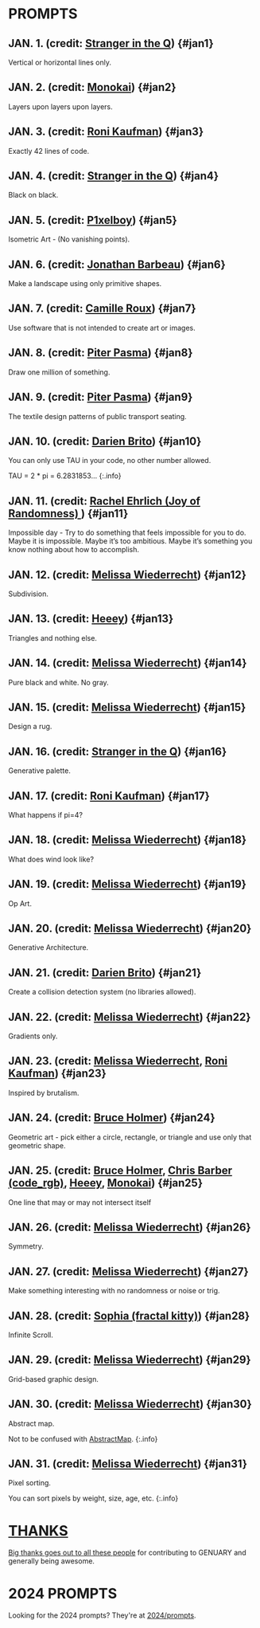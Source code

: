 # PROMPTS

## JAN. 1. <span class="credit">(credit: [Stranger in the Q](https://x.com/stranger_intheq))</span> {#jan1}

Vertical or horizontal lines only.

## JAN. 2. <span class="credit">(credit: [Monokai](https://monokai.com/))</span> {#jan2}

Layers upon layers upon layers.

## JAN. 3. <span class="credit">(credit: [Roni Kaufman](https://ronikaufman.github.io/))</span> {#jan3}

Exactly 42 lines of code.

## JAN. 4. <span class="credit">(credit: [Stranger in the Q](https://x.com/stranger_intheq))</span> {#jan4}

Black on black.

## JAN. 5. <span class="credit">(credit: [P1xelboy](https://linktr.ee/p1x3lboy))</span> {#jan5}

Isometric Art - (No vanishing points).

## JAN. 6. <span class="credit">(credit: [Jonathan Barbeau](#))</span> {#jan6}

Make a landscape using only primitive shapes.

## JAN. 7. <span class="credit">(credit: [Camille Roux](https://art.camilleroux.com/))</span> {#jan7}

Use software that is not intended to create art or images.

## JAN. 8. <span class="credit">(credit: [Piter Pasma](https://twitter.com/piterpasma))</span> {#jan8}

Draw one million of something.

## JAN. 9. <span class="credit">(credit: [Piter Pasma](https://twitter.com/piterpasma))</span> {#jan9}

The textile design patterns of public transport seating.

## JAN. 10. <span class="credit">(credit: [Darien Brito](https://darienbrito.com/))</span> {#jan10}

You can only use TAU in your code, no other number allowed.

TAU = 2 * pi = 6.2831853...
{:.info}

## JAN. 11. <span class="credit">(credit: [Rachel Ehrlich (Joy of Randomness) ](#))</span> {#jan11}

Impossible day - Try to do something that feels impossible for you to do. Maybe it is impossible. Maybe it’s too ambitious. Maybe it’s something you know nothing about how to accomplish.

## JAN. 12. <span class="credit">(credit: [Melissa Wiederrecht](https://melissawiederrecht.com/))</span> {#jan12}

Subdivision.

## JAN. 13. <span class="credit">(credit: [Heeey](https://heeey.art/))</span> {#jan13}

Triangles and nothing else.

## JAN. 14. <span class="credit">(credit: [Melissa Wiederrecht](https://melissawiederrecht.com/))</span> {#jan14}

Pure black and white. No gray.

## JAN. 15. <span class="credit">(credit: [Melissa Wiederrecht](https://melissawiederrecht.com/))</span> {#jan15}

Design a rug.

## JAN. 16. <span class="credit">(credit: [Stranger in the Q](https://x.com/stranger_intheq))</span> {#jan16}

Generative palette.

## JAN. 17. <span class="credit">(credit: [Roni Kaufman](https://ronikaufman.github.io/))</span> {#jan17}

What happens if pi=4?

## JAN. 18. <span class="credit">(credit: [Melissa Wiederrecht](https://melissawiederrecht.com/))</span> {#jan18}

What does wind look like?

## JAN. 19. <span class="credit">(credit: [Melissa Wiederrecht](https://melissawiederrecht.com/))</span> {#jan19}

Op Art.

## JAN. 20. <span class="credit">(credit: [Melissa Wiederrecht](https://melissawiederrecht.com/))</span> {#jan20}

Generative Architecture.

## JAN. 21. <span class="credit">(credit: [Darien Brito](https://darienbrito.com/))</span> {#jan21}

Create a collision detection system (no libraries allowed).

## JAN. 22. <span class="credit">(credit: [Melissa Wiederrecht](https://melissawiederrecht.com/))</span> {#jan22}

Gradients only.

## JAN. 23. <span class="credit">(credit: [Melissa Wiederrecht](https://melissawiederrecht.com/), [Roni Kaufman](https://ronikaufman.github.io/))</span> {#jan23}

Inspired by brutalism.

## JAN. 24. <span class="credit">(credit: [Bruce Holmer](https://www.instagram.com/bruceholmer/))</span> {#jan24}

Geometric art - pick either a circle, rectangle, or triangle and use only that geometric shape.

## JAN. 25. <span class="credit">(credit: [Bruce Holmer](https://www.instagram.com/bruceholmer/), [Chris Barber (code_rgb)](#), [Heeey](https://heeey.art/), [Monokai](https://monokai.com/))</span> {#jan25}

One line that may or may not intersect itself

## JAN. 26. <span class="credit">(credit: [Melissa Wiederrecht](https://melissawiederrecht.com/))</span> {#jan26}

Symmetry.

## JAN. 27. <span class="credit">(credit: [Melissa Wiederrecht](https://melissawiederrecht.com/))</span> {#jan27}

Make something interesting with no randomness or noise or trig.

## JAN. 28. <span class="credit">(credit: [Sophia (fractal kitty)](https://www.fractalkitty.com/))</span> {#jan28}

Infinite Scroll.

## JAN. 29. <span class="credit">(credit: [Melissa Wiederrecht](https://melissawiederrecht.com/))</span> {#jan29}

Grid-based graphic design.

## JAN. 30. <span class="credit">(credit: [Melissa Wiederrecht](https://melissawiederrecht.com/))</span> {#jan30}

Abstract map.

Not to be confused with [AbstractMap](https://docs.oracle.com/javase/8/docs/api/java/util/AbstractMap.html).
{:.info}

## JAN. 31. <span class="credit">(credit: [Melissa Wiederrecht](https://melissawiederrecht.com/))</span> {#jan31}

Pixel sorting.

You can sort pixels by weight, size, age, etc.
{:.info}

# [THANKS](thanks)

[Big thanks goes out to all these people](thanks) for contributing to GENUARY and generally being awesome.

# 2024 PROMPTS

Looking for the 2024 prompts? They're at [2024/prompts](2024/prompts).

<script>
  // this is the script to highlight the right prompt every day
  onload=_=>{
    let now = new Date(),
        year = now.getFullYear(),
        month = now.getMonth(),
        day = now.getDate();

    if (year !== 2025 || month !== 0) return; // The if statement makes sure we only highlight days in January 2023 (TODO: somebody please update this comment)
    let hash = `#jan${day}`;
    if (!location.hash) location = hash;
    let h2 = document.querySelector(hash);
    h2.classList.add("today");
    let p = document.createElement("p");
    p.className="share";
    p.innerHTML=`Share your results using the hashtags <b>#genuary${day}</b> (this prompt) and <b>#genuary</b>!`;
    h2.after(p)
  }
</script>
